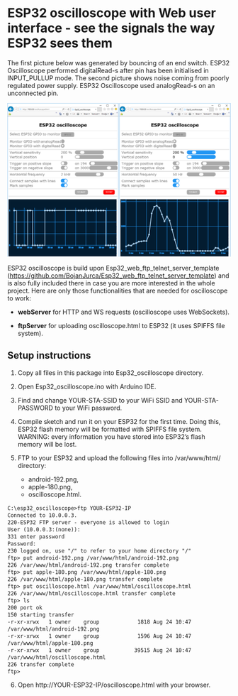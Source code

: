 ﻿# ESP32 oscilloscope with Web user interface - see the signals the way ESP32 sees them

The first picture below was generated by bouncing of an end switch. ESP32 Oscilloscope performed digitalRead-s after pin has been initialised in INPUT_PULLUP mode. The second picture shows noise coming from poorly regulated power supply. ESP32 Oscilloscope used analogRead-s on an unconnected pin.

![Screenshot](oscilloscope.png)

ESP32 oscilloscope is build upon Esp32_web_ftp_telnet_server_template (https://github.com/BojanJurca/Esp32_web_ftp_telnet_server_template) and is also fully included there in case you are more interested in the whole project. Here are only those functionalities that are needed for oscilloscope to work:

- **webServer** for HTTP and WS requests (oscilloscope uses WebSockets).

- **ftpServer** for uploading oscilloscope.html to ESP32 (it uses SPIFFS file system).

## Setup instructions

1. Copy all files in this package into Esp32_oscilloscope directory.
2. Open Esp32_oscilloscope.ino with Arduino IDE.
3. Find and change YOUR-STA-SSID to your WiFi SSID and YOUR-STA-PASSWORD to your WiFi password.
4. Compile sketch and run it on your ESP32 for the first time. Doing this, ESP32 flash memory will be formatted with SPIFFS file system. WARNING: every information you have stored into ESP32’s flash memory will be lost.
5. FTP to your ESP32 and upload the following files into /var/www/html/ directory:

   - android-192.png,
   - apple-180.png,
   - oscilloscope.html.

```
C:\esp32_oscilloscope>ftp YOUR-ESP32-IP
Connected to 10.0.0.3.
220-ESP32 FTP server - everyone is allowed to login
User (10.0.0.3:(none)):
331 enter password
Password:
230 logged on, use "/" to refer to your home directory "/"
ftp> put android-192.png /var/www/html/android-192.png
226 /var/www/html/android-192.png transfer complete
ftp> put apple-180.png /var/www/html/apple-180.png
226 /var/www/html/apple-180.png transfer complete
ftp> put oscilloscope.html /var/www/html/oscilloscope.html
226 /var/www/html/oscilloscope.html transfer complete
ftp> ls
200 port ok
150 starting transfer
-r-xr-xrwx   1 owner    group            1818 Aug 24 10:47      /var/www/html/android-192.png
-r-xr-xrwx   1 owner    group            1596 Aug 24 10:47      /var/www/html/apple-180.png
-r-xr-xrwx   1 owner    group           39515 Aug 24 10:47      /var/www/html/oscilloscope.html
226 transfer complete
ftp>
```

6. Open http://YOUR-ESP32-IP/oscilloscope.html with your browser.
